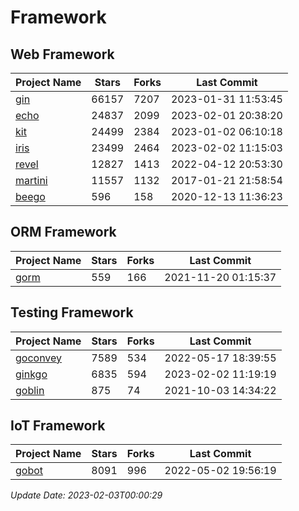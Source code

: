 # Framework

## Web Framework
| Project Name | Stars | Forks | Last Commit |
| ------------ | ----- | ----- | ----------- |
| [gin](https://github.com/gin-gonic/gin) | 66157 | 7207 | 2023-01-31 11:53:45 |
| [echo](https://github.com/labstack/echo) | 24837 | 2099 | 2023-02-01 20:38:20 |
| [kit](https://github.com/go-kit/kit) | 24499 | 2384 | 2023-01-02 06:10:18 |
| [iris](https://github.com/kataras/iris) | 23499 | 2464 | 2023-02-02 11:15:03 |
| [revel](https://github.com/revel/revel) | 12827 | 1413 | 2022-04-12 20:53:30 |
| [martini](https://github.com/go-martini/martini) | 11557 | 1132 | 2017-01-21 21:58:54 |
| [beego](https://github.com/astaxie/beego) | 596 | 158 | 2020-12-13 11:36:23 |

## ORM Framework
| Project Name | Stars | Forks | Last Commit |
| ------------ | ----- | ----- | ----------- |
| [gorm](https://github.com/jinzhu/gorm) | 559 | 166 | 2021-11-20 01:15:37 |

## Testing Framework
| Project Name | Stars | Forks | Last Commit |
| ------------ | ----- | ----- | ----------- |
| [goconvey](https://github.com/smartystreets/goconvey) | 7589 | 534 | 2022-05-17 18:39:55 |
| [ginkgo](https://github.com/onsi/ginkgo) | 6835 | 594 | 2023-02-02 11:19:19 |
| [goblin](https://github.com/franela/goblin) | 875 | 74 | 2021-10-03 14:34:22 |

## IoT Framework
| Project Name | Stars | Forks | Last Commit |
| ------------ | ----- | ----- | ----------- |
| [gobot](https://github.com/hybridgroup/gobot) | 8091 | 996 | 2022-05-02 19:56:19 |

*Update Date: 2023-02-03T00:00:29*